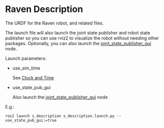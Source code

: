 # Raven Description

The URDF for the Raven robot, and related files.

The launch file will also launch the joint state publisher and robot state publisher so you can use rviz2 to
visualize the robot without needing other packages. Optionally, you can also launch the [joint_state_publisher_gui](http://wiki.ros.org/joint_state_publisher_gui) node.

Launch parameters:

- use_sim_time
    
    See [Clock and Time](https://design.ros2.org/articles/clock_and_time.html)

- use_state_pub_gui
    
    Also launch the [joint_state_publisher_gui](http://wiki.ros.org/joint_state_publisher_gui) node

E.g.:

    ros2 launch s_description s_description.launch.py -- use_state_pub_gui:=true
